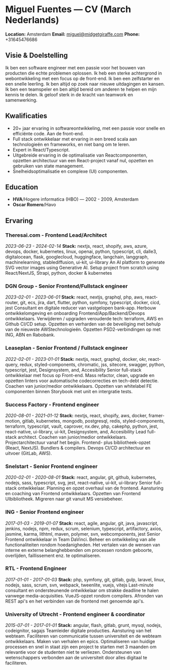 # Miguel Fuentes — CV (March Nederlands)

**Location:** Amsterdam
**Email:** miguel@midgetgiraffe.com
**Phone:** +31645476686

## Visie & Doelstelling
Ik ben een software engineer met een passie voor het bouwen van producten die echte problemen oplossen. Ik heb een sterke achtergrond in webontwikkeling met een focus op de front-end. Ik ben een zelfstarter en een snelle leerling. Ik ben altijd op zoek naar nieuwe uitdagingen en kansen. Ik ben een teamspeler en ben altijd bereid om anderen te helpen en mijn kennis te delen. Ik geloof sterk in de kracht van teamwork en samenwerking.

## Kwalificaties
- 20+ jaar ervaring in softwareontwikkeling, met een passie voor snelle en efficiënte code. Aan de front-end.
- Full stack ontwikkelaar met ervaring in een breed scala aan technologieën en frameworks, en niet bang om te leren.
- Expert in React/Typescript.
- Uitgebreide ervaring in de optimalisatie van Reactcomponenten, opzetten architectuur van een React-project vanaf nul, opzetten en gebruiken van state management.
- Snelheidsoptimalisatie en complexe (UI) componenten.

## Education
- **HVA**/Hogere informatica (HBO) — 2002 - 2009, Amsterdam
- **Oscar Romero**/Havo

## Ervaring
### Theresai.com - Frontend Lead/Architect
*2023-06-23 - 2024-02-14*
**Stack:** nextjs, react, shopify, aws, azure, devops, docker, kubernetes, linux, openai, python, typescript, cli, dalle3, digitalocean, flask, googlecloud, huggingface, langchain, langgraph, machinelearning, stablediffusion, ui-kit, ui-library
An AI platform to generate SVG vector images using Generative AI. Setup project from scratch using React/NextJS, Strapi, python, docker & kubernetes

### DGN Group - Senior Frontend/Fullstack engineer
*2023-02-01 - 2023-06-01*
**Stack:** react, nextjs, graphql, php, aws, react-router, git, ecs, jira, dart, flutter, python, symfony, typescript, docker, cicd, jest
Consultant en digitale reducer van vastgelopen bank-app. Herbouw ontwikkelomgeving en onboarding Frontend/App/Backend/Devops ontwikkelaars. Verwijderen / upgraden verouderde tech: terraform, AWS en Github CI/CD setup. Opzetten en verharden van de beveiliging met behulp van de nieuwste AWStechnologieën. Opzetten PSD2-verbindingen op met ING, ABN en Rabobank.

### Leaseplan - Senior Frontend / Fullstack engineer
*2022-02-01 - 2023-01-01*
**Stack:** nextjs, react, graphql, docker, okr, react-query, redux, styled-components, chromatic, jss, sitecore, swagger, python, typescript, jest, Designsystem, and, Accesibility
Senior full-stack ontwikkelaar met focus op Front-end. Mass refactor, clean, upgrade en opzetten linters voor automatische codecorrecties en tech-debt detectie. Coachen van junior/medior ontwikkelaars. Opzetten van whitelabel FE componenten binnen Storybook met unit en intergratie tests.

### Success Factory - Frontend engineer
*2020-08-01 - 2021-01-12*
**Stack:** nextjs, react, shopify, aws, docker, framer-motion, gitlab, kubernetes, mongodb, postgresql, redis, styled-components, terraform, typescript, vault, caprover, nx.dev, php, cakephp, python, jest, react-native, ui-library, ui-kit, Designsystem, and, Accesibility
Lead full-stack architect. Coachen van junior/medior ontwikkelaars. Projectarchitectuur vanaf het begin. Frontend- plus bibliotheek-opzet (React, NextJS). Bundlers & compilers. Devops CI/CD architectuur en uitvoer (GitLab, AWS).

### Snelstart - Senior Frontend engineer
*2020-02-01 - 2020-08-01*
**Stack:** react, angular, git, github, kubernetes, nodejs, sass, typescript, svg, jest, react-native, ui-kit, ui-library
Senior full-stack ontwikkelaar. Planning en opzet overhaul van de frontend. Aansturing en coaching van Frontend ontwikkelaars. Opzetten van Frontend UIbibliotheek. Migreren naar git vanuit MS versiebeheer.

### ING - Senior Frontend engineer
*2017-01-03 - 2019-01-07*
**Stack:** react, agile, angular, git, java, javascript, jenkins, nodejs, npm, redux, scrum, selenium, typescript, artifactory, axios, jasmine, karma, lithtml, maven, polymer, svn, webcomponents, jest
Senior Frontend ontwikkelaar in Team DaVinci. Beheer en ontwikkeling van alle functionaliteiten rondom hoedanigheden. Het vertalen van de wensen van interne en externe belanghebbenden om processen rondom geboorte, overlijden, faillissement enz. te optimaliseren.

### RTL - Frontend Engineer
*2017-01-01 - 2017-01-03*
**Stack:** php, symfony, git, gitlab, gulp, laravel, linux, nodejs, sass, scrum, svn, webpack, tweenlite, vuejs, vitejs
Last-minute consultant en ondersteunende ontwikkelaar om strakke deadline te halen vanwege media-acquisities. VueJS-opzet rondom compilers. Afronden van REST api's en het verbinden van de frontend met genoemde api's.

### University of Utrecht - Frontend engineer & coordinator
*2015-07-01 - 2017-01-01*
**Stack:** angular, flash, gitlab, grunt, mysql, nodejs, codeignitor, sagajs
Teamleider digitale producties. Aansturing van het webteam. Faciliteren van communicatie tussen universiteit en de webteam ontwikkelaars. Maken van verhalen en epics. Optimaliseren van huidige processen en snel in staat zijn een project te starten met 3 maanden om relevantie voor de studenten niet te verliezen. Ondersteunen van wetenschappers verbonden aan de universiteit door alles digitaal te faciliteren.
